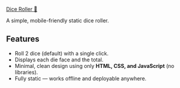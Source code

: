 [Dice Roller 🎲](https://deepakk-sec.github.io/Dice-roller/) 


A simple, mobile-friendly static dice roller. 


## Features
- Roll 2 dice (default) with a single click.
- Displays each die face and the total.
- Minimal, clean design using only **HTML, CSS, and JavaScript** (no libraries).
- Fully static — works offline and deployable anywhere.
